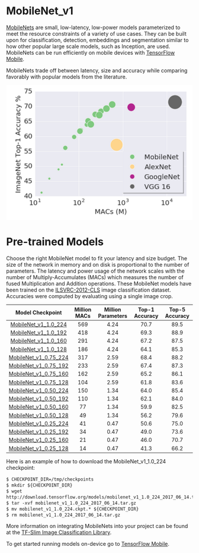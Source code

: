 # MobileNet_v1

[MobileNets](https://arxiv.org/abs/1704.04861) are small, low-latency, low-power models parameterized to meet the resource constraints of a variety of use cases. They can be built upon for classification, detection, embeddings and segmentation similar to how other popular large scale models, such as Inception, are used. MobileNets can be run efficiently on mobile devices with [TensorFlow Mobile](https://www.tensorflow.org/mobile/).

MobileNets trade off between latency, size and accuracy while comparing favorably with popular models from the literature.

![alt text](mobilenet_v1.png "MobileNet Graph")

# Pre-trained Models

Choose the right MobileNet model to fit your latency and size budget. The size of the network in memory and on disk is proportional to the number of parameters. The latency and power usage of the network scales with the number of Multiply-Accumulates (MACs) which measures the number of fused Multiplication and Addition operations. These MobileNet models have been trained on the
[ILSVRC-2012-CLS](http://www.image-net.org/challenges/LSVRC/2012/)
image classification dataset. Accuracies were computed by evaluating using a single image crop.

Model Checkpoint | Million MACs | Million Parameters | Top-1 Accuracy| Top-5 Accuracy |
:----:|:------------:|:----------:|:-------:|:-------:|
[MobileNet_v1_1.0_224](http://download.tensorflow.org/models/mobilenet_v1_1.0_224_2017_06_14.tar.gz)|569|4.24|70.7|89.5|
[MobileNet_v1_1.0_192](http://download.tensorflow.org/models/mobilenet_v1_1.0_192_2017_06_14.tar.gz)|418|4.24|69.3|88.9|
[MobileNet_v1_1.0_160](http://download.tensorflow.org/models/mobilenet_v1_1.0_160_2017_06_14.tar.gz)|291|4.24|67.2|87.5|
[MobileNet_v1_1.0_128](http://download.tensorflow.org/models/mobilenet_v1_1.0_128_2017_06_14.tar.gz)|186|4.24|64.1|85.3|
[MobileNet_v1_0.75_224](http://download.tensorflow.org/models/mobilenet_v1_0.75_224_2017_06_14.tar.gz)|317|2.59|68.4|88.2|
[MobileNet_v1_0.75_192](http://download.tensorflow.org/models/mobilenet_v1_0.75_192_2017_06_14.tar.gz)|233|2.59|67.4|87.3|
[MobileNet_v1_0.75_160](http://download.tensorflow.org/models/mobilenet_v1_0.75_160_2017_06_14.tar.gz)|162|2.59|65.2|86.1|
[MobileNet_v1_0.75_128](http://download.tensorflow.org/models/mobilenet_v1_0.75_128_2017_06_14.tar.gz)|104|2.59|61.8|83.6|
[MobileNet_v1_0.50_224](http://download.tensorflow.org/models/mobilenet_v1_0.50_224_2017_06_14.tar.gz)|150|1.34|64.0|85.4|
[MobileNet_v1_0.50_192](http://download.tensorflow.org/models/mobilenet_v1_0.50_192_2017_06_14.tar.gz)|110|1.34|62.1|84.0|
[MobileNet_v1_0.50_160](http://download.tensorflow.org/models/mobilenet_v1_0.50_160_2017_06_14.tar.gz)|77|1.34|59.9|82.5|
[MobileNet_v1_0.50_128](http://download.tensorflow.org/models/mobilenet_v1_0.50_128_2017_06_14.tar.gz)|49|1.34|56.2|79.6|
[MobileNet_v1_0.25_224](http://download.tensorflow.org/models/mobilenet_v1_0.25_224_2017_06_14.tar.gz)|41|0.47|50.6|75.0|
[MobileNet_v1_0.25_192](http://download.tensorflow.org/models/mobilenet_v1_0.25_192_2017_06_14.tar.gz)|34|0.47|49.0|73.6|
[MobileNet_v1_0.25_160](http://download.tensorflow.org/models/mobilenet_v1_0.25_160_2017_06_14.tar.gz)|21|0.47|46.0|70.7|
[MobileNet_v1_0.25_128](http://download.tensorflow.org/models/mobilenet_v1_0.25_128_2017_06_14.tar.gz)|14|0.47|41.3|66.2|


Here is an example of how to download the MobileNet_v1_1.0_224 checkpoint:

```shell
$ CHECKPOINT_DIR=/tmp/checkpoints
$ mkdir ${CHECKPOINT_DIR}
$ wget http://download.tensorflow.org/models/mobilenet_v1_1.0_224_2017_06_14.tar.gz
$ tar -xvf mobilenet_v1_1.0_224_2017_06_14.tar.gz
$ mv mobilenet_v1_1.0_224.ckpt.* ${CHECKPOINT_DIR}
$ rm mobilenet_v1_1.0_224_2017_06_14.tar.gz
```
More information on integrating MobileNets into your project can be found at the [TF-Slim Image Classification Library](https://github.com/tensorflow/models/blob/master/research/slim/README.md).

To get started running models on-device go to [TensorFlow Mobile](https://www.tensorflow.org/mobile/).
